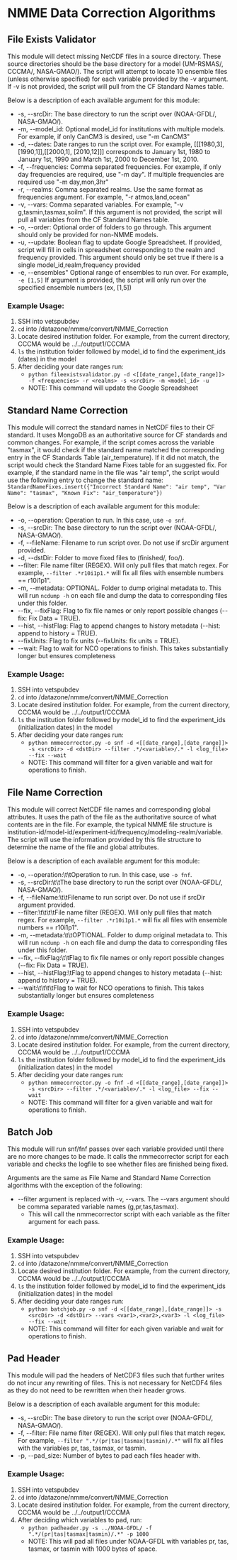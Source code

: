 # NMME Data Correction Algorithms

## File Exists Validator

This module will detect missing NetCDF files in a source directory. These source directories should be the base directory for a model (UM-RSMAS/, CCCMA/, NASA-GMAO/). The script will attempt to locate 10 ensemble files (unless otherwise specified) for each variable provided by the -v argument. If -v is not provided, the script will pull from the CF Standard Names table. 

Below is a description of each available argument for this module:
- -s, --srcDir:      The base directory to run the script over (NOAA-GFDL/, NASA-GMAO/).
- -m, --model_id:    Optional model_id for institutions with multiple models. For example, if only CanCM3 is desired, use "-m CanCM3"
- -d, --dates:       Date ranges to run the script over. For example, [[[1980,3], [1990,1]],[[2000,1], [2010,12]]] corresponds to January
				     1st, 1980 to January 1st, 1990 and March 1st, 2000 to December 1st, 2010.
- -f, --frequencies: Comma separated frequencies. For example, if only day frequencies are required, use "-m day". If multiple frequencies
                     are required use "-m day,mon,3hr"
- -r, --realms:      Comma separated realms. Use the same format as frequencies argument. For example, "-r atmos,land,ocean"
- -v, --vars:        Comma separated variables. For example, "-v g,tasmin,tasmax,soilm". If this argument is not provided, the script will
                     pull all variables from the CF Standard Names table.
- -o, --order:       Optional order of folders to go through. This argument should only be provided for non-NMME models.
- -u, --update:      Boolean flag to update Google Spreadsheet. If provided, script will fill in cells in spreadsheet corresponding to the
                     realm and frequency provided. This argument should only be set true if there is a single model_id,realm,frequency provided
- -e, --ensembles"   Optional range of ensembles to run over. For example, `-e [1,5]` If argument is provided, the script will only run over the specified ensemble numbers (ex, [1,5])


### Example Usage:

1. SSH into vetspubdev
2. `cd` into /datazone/nmme/convert/NMME_Correction
3. Locate desired institution folder. For example, from the current directory, CCCMA would be ../../output1/CCCMA
4. `ls` the institution folder followed by model_id to find the experiment_ids (dates) in the model
5. After deciding your date ranges run:
	- `python fileexistsvalidator.py -d <[[date_range],[date_range]]> -f <frequencies> -r <realms> -s <srcDir> -m <model_id> -u`
	- NOTE: This command will update the Google Spreadsheet


## Standard Name Correction

This module will correct the standard names in NetCDF files to their CF standard. It uses MongoDB as an authoritative source for CF standards and common changes. For example, if the script comes across the variable "tasmax", it would check if the standard name matched the corresponding entry in the CF Standards Table (air_temperature). If it did not match, the script would check the Standard Name Fixes table for an suggested fix. For example, if the standard name in the file was "air temp", the script would use the following entry to change the standard name:
	`StandardNameFixes.insert({"Incorrect Standard Name": "air temp", "Var Name": "tasmax", "Known Fix": "air_temperature"})`

Below is a description of each available argument for this module:
- -o, --operation:		Operation to run. In this case, use `-o snf`.
- -s, --srcDir:			The base directory to run the script over (NOAA-GFDL/, NASA-GMAO/).
- -f, --fileName:		Filename to run script over. Do not use if srcDir argument provided.
- -d, --dstDir:			Folder to move fixed files to (finished/, foo/).
- --filter:				File name filter (REGEX). Will only pull files that match regex. For example, `--filter .*r10i1p1.*` will fix all files with ensemble numbers == r10i1p1".
- -m, --metadata:		OPTIONAL. Folder to dump original metadata to. This will run `ncdump -h` on each file and dump the data to corresponding files under this folder.
- --fix, --fixFlag:		Flag to fix file names or only report possible changes (--fix: Fix Data = TRUE).
- --hist, --histFlag:	Flag to append changes to history metadata (--hist: append to history = TRUE).
- --fixUnits:			Flag to fix units (--fixUnits: fix units = TRUE).
- --wait:				Flag to wait for NCO operations to finish. This takes substantially longer but ensures completeness

### Example Usage:

1. SSH into vetspubdev
2. `cd` into /datazone/nmme/convert/NMME_Correction
3. Locate desired institution folder. For example, from the current directory, CCCMA would be ../../output1/CCCMA
4. `ls` the institution folder followed by model_id to find the experiment_ids (initialization dates) in the model
5. After deciding your date ranges run:
	- `python nmmecorrector.py -o snf -d <[[date_range],[date_range]]> -s <srcDir> -d <dstDir> --filter .*/<variable>/.* -l <log_file> --fix --wait`
	- NOTE: This command will filter for a given variable and wait for operations to finish.


## File Name Correction

This module will correct NetCDF file names and corresponding global attributes. It uses the path of the file as the authoritative source of what contents are in the file. For example, the typical NMME file structure is institution-id/model-id/experiment-id/frequency/modeling-realm/variable. The script will use the information provided by this file structure to determine the name of the file and global attributes.

Below is a description of each available argument for this module:
- -o, --operation:\t\tOperation to run. In this case, use `-o fnf`.
- -s, --srcDir:\t\tThe base directory to run the script over (NOAA-GFDL/, NASA-GMAO/).
- -f, --fileName:\t\tFilename to run script over. Do not use if srcDir argument provided.
- --filter:\t\t\t\tFile name filter (REGEX). Will only pull files that match regex. For example, `--filter .*r10i1p1.*` will fix all files with ensemble numbers == r10i1p1".
- -m, --metadata:\t\tOPTIONAL. Folder to dump original metadata to. This will run `ncdump -h` on each file and dump the data to corresponding files under this folder.
- --fix, --fixFlag:\t\tFlag to fix file names or only report possible changes (--fix: Fix Data = TRUE).
- --hist, --histFlag:\tFlag to append changes to history metadata (--hist: append to history = TRUE).
- --wait:\t\t\t\tFlag to wait for NCO operations to finish. This takes substantially longer but ensures completeness

### Example Usage:

1. SSH into vetspubdev
2. `cd` into /datazone/nmme/convert/NMME_Correction
3. Locate desired institution folder. For example, from the current directory, CCCMA would be ../../output1/CCCMA
4. `ls` the institution folder followed by model_id to find the experiment_ids (initialization dates) in the model
5. After deciding your date ranges run:
	- `python nmmecorrector.py -o fnf -d <[[date_range],[date_range]]> -s <srcDir> --filter .*/<variable>/.* -l <log_file> --fix --wait`
	- NOTE: This command will filter for a given variable and wait for operations to finish.

## Batch Job

This module will run snf/fnf passes over each variable provided until there are no more changes to be made. It calls the nmmecorrector script for each variable and checks the logfile to see whether files are finished being fixed.

Arguments are the same as File Name and Standard Name Correction algorithms with the exception of the following:
- --filter argument is replaced with -v, --vars. The --vars argument should be comma separated variable names (g,pr,tas,tasmax).
	- This will call the nmmecorrector script with each variable as the filter argument for each pass.

### Example Usage:

1. SSH into vetspubdev
2. `cd` into /datazone/nmme/convert/NMME_Correction
3. Locate desired institution folder. For example, from the current directory, CCCMA would be ../../output1/CCCMA
4. `ls` the institution folder followed by model_id to find the experiment_ids (initialization dates) in the model
5. After deciding your date ranges run:
	- `python batchjob.py -o snf -d <[[date_range],[date_range]]> -s <srcDir> -d <dstDir> --vars <var1>,<var2>,<var3> -l <log_file> --fix --wait`
	- NOTE: This command will filter for each given variable and wait for operations to finish.


## Pad Header

This module will pad the headers of NetCDF3 files such that further writes do not incur any rewriting of files. This is not necessary for NetCDF4 files as they do not need to be rewritten when their header grows.

Below is a description of each available argument for this module:
- -s, --srcDir:		The base diretory to run the script over (NOAA-GFDL/, NASA-GMAO/).
- -f, --filter:		File name filter (REGEX). Will only pull files that match regex. For example, `--filter ".*/(pr|tas|tasmax|tasmin)/.*"` will fix all files with the variables pr, tas, tasmax, or tasmin.
- -p, --pad_size:	Number of bytes to pad each files header with.

### Example Usage:

1. SSH into vetspubdev
2. `cd` into /datazone/nmme/convert/NMME_Correction
3. Locate desired institution folder. For example, from the current directory, CCCMA would be ../../output1/CCCMA
5. After deciding which variables to pad, run:
	- `python padheader.py -s ../NOAA-GFDL/ -f ".*/(pr|tas|tasmax|tasmin)/.*" -p 1000`
	- NOTE: This will pad all files under NOAA-GFDL with variables pr, tas, tasmax, or tasmin with 1000 bytes of space.
